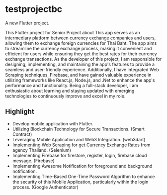 # testprojectbc
A new Flutter project.

This Flutter project for Senior Project about This app serves as an intermediary platform between currency exchange companies and users, allowing them to exchange foreign currencies for Thai Baht. The app aims to streamline the currency exchange process, making it convenient and efficient for users while ensuring they get the best rates for their currency exchange transactions. As the developer of this project, I am responsible for designing, implementing, and maintaining the app's features to provide a seamless and user-friendly experience. Additionally, I have integrated Web Scraping techniques, Firebase, and have gained valuable experience in utilizing frameworks like React.js, Node.js, and .Net to enhance the app's performance and functionality. Being a full-stack developer, I am enthusiastic about learning and staying updated with emerging technologies to continuously improve and excel in my role.

## Highlight
- Develop mobile application with Flutter. 
- Utilizing Blockchain Technology for Secure Transactions. (Smart Contract)
- Leveraging Mobile Application and Web3 Integration. (web3dart)
- Implementing Web Scraping for get  Currency Exchange Rates from agency Thailand. (Selenium)
- Implementing Firebase for firestore, register, login, firebase cloud message. (Firebase)
- Implementing Awesome Notification for foreground and background notification.
- Implementing Time-Based One-Time Password Algorithm to enhance the security of this Mobile Application, particularly within the login process. (Google Authenticator)





